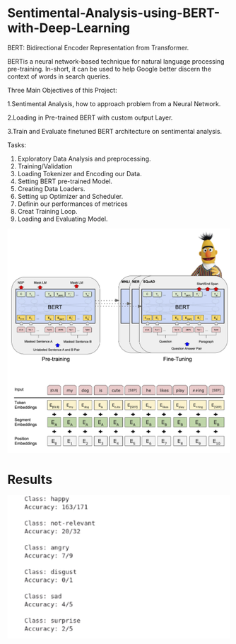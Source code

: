 # Sentimental-Analysis-using-BERT-with-Deep-Learning
BERT: Bidirectional Encoder Representation from Transformer.

BERTis a neural network-based technique for natural language processing pre-training.
In-short, it can be used to help Google better discern the context of words in search queries.


Three Main Objectives of this Project:

1.Sentimental Analysis, how to approach problem from a Neural Network.

2.Loading in Pre-trained BERT with custom output Layer.

3.Train and Evaluate finetuned BERT architecture on sentimental analysis.

Tasks:
1) Exploratory Data Analysis and preprocessing.
2) Training/Validation
3) Loading Tokenizer and Encoding our Data.
4) Setting BERT pre-trained Model.
5) Creating Data Loaders.
6) Setting up Optimizer and Scheduler.
7) Definin our performances of metrices
8) Creat Training Loop.
9) Loading and Evaluating Model.

<a href="#">
  <div align="center">
    <img src="BERT_diagrams.png" width='700'/>
  </div>
</a>

# Results
<a href="#">
  <div align="center">
    <img src="screenshot.png" width='700'/>
  </div>
</a>
